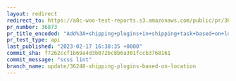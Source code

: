 ```yaml
---
layout: redirect
redirect_to: https://a8c-woo-test-reports.s3.amazonaws.com/public/pr/36873/api/index.html
pr_number: 36873
pr_title_encoded: "Add%3A+shipping+plugins+in+shipping+task+based+on+location"
pr_test_type: api
last_published: "2023-02-17 16:38:35 +0000"
commit_sha: f7262ccf1b69a4d3b072bc8b6a301fccb3768161
commit_message: "scss lint"
branch_name: update/36248-shipping-plugins-based-on-location
---
```

